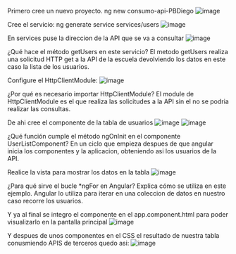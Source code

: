Primero cree un nuevo proyecto.
ng new consumo-api-PBDiego
![image](https://github.com/user-attachments/assets/7004d113-ec8c-4402-9ed0-98d8aeb35c04)


Cree el servicio:
ng generate service services/users
![image](https://github.com/user-attachments/assets/5456f8d8-aa7d-4a50-a0b3-99d5127feea0)

En services puse la direccion de la API que se va a consultar
![image](https://github.com/user-attachments/assets/d509530b-3b80-495c-8945-0e83325f2257)

¿Qué hace el método getUsers en este servicio?
El metodo getUsers realiza una solicitud HTTP get a la API de la escuela devolviendo los datos en este caso la lista de los usuarios.

Configure el HttpClientModule:
![image](https://github.com/user-attachments/assets/d395c269-ae15-428b-b78a-39e40b1b8a63)

¿Por qué es necesario importar HttpClientModule?
El module de HttpClientModule es el que realiza las solicitudes a la API sin el no se podria realizar las consultas.

De ahi cree el componente de la tabla de usuarios
![image](https://github.com/user-attachments/assets/dff676cd-1e0f-4de5-9f80-37ae72d69024)
![image](https://github.com/user-attachments/assets/ba29a971-0b7b-40fd-802e-8dd936053bfe)

¿Qué función cumple el método ngOnInit en el componente UserListComponent?
En un ciclo que empieza despues de que angular inicia los componentes y la aplicacion, obteniendo asi los usuarios de la API.

Realice la vista para mostrar los datos en la tabla
![image](https://github.com/user-attachments/assets/5c651634-9b7d-412b-a457-70bb9baeaa56)

¿Para qué sirve el bucle *ngFor en Angular? Explica cómo se utiliza en este ejemplo.
Angular lo utiliza para iterar en una coleccion de datos en nuestro caso recorre los usuarios.

Y ya al final se integro el componente en el app.component.html para poder visualizarlo en la pantalla principal
![image](https://github.com/user-attachments/assets/953e0f57-cb2e-4be6-94c4-2a4886ee5977)

Y despues de unos componentes en el CSS el resultado de nuestra tabla conusmiendo APIS de terceros quedo asi:
![image](https://github.com/user-attachments/assets/44003148-8d65-4e0e-ae5f-eb739145fd21)
